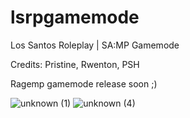 # lsrpgamemode
Los Santos Roleplay | SA:MP Gamemode

Credits: Pristine, Rwenton, PSH

Ragemp gamemode release soon ;)

![unknown (1)](https://user-images.githubusercontent.com/109532708/179560770-e0f43ea2-d138-484a-90e7-d964f99c3965.png)
![unknown (4)](https://user-images.githubusercontent.com/109532708/179560851-1d59b5ef-ea48-4be9-bf83-a426e26ae181.png)
